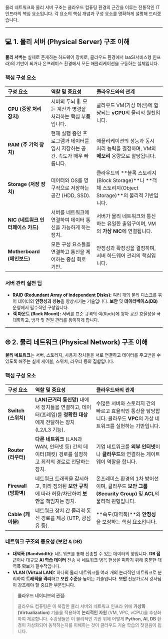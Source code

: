 물리 네트워크와 물리 서버 구조는 클라우드 컴퓨팅 환경의 근간을 이루는 전통적인 IT 인프라의 핵심 요소입니다. 각 요소의 핵심 개념과 구성 요소를 명확하게 설명해 드리겠습니다.

---

## 💻 1. 물리 서버 (Physical Server) 구조 이해

**물리 서버**는 실제로 존재하는 하드웨어 장치로, 클라우드 환경에서 IaaS(서비스형 인프라)의 기반이 되거나 온프레미스 환경에서 모든 애플리케이션을 구동하는 실체입니다.

### 핵심 구성 요소

| 구성 요소 | 역할 및 중요성 | 클라우드와의 관계 |
| :--- | :--- | :--- |
| **CPU (중앙 처리 장치)** | 서버의 두뇌 🧠. 모든 계산과 명령을 처리하는 핵심 부품입니다. | 클라우드 VM(가상 머신)에 할당되는 **vCPU**의 물리적 원천입니다. |
| **RAM (주 기억 장치)** | 현재 실행 중인 프로그램과 데이터를 임시 저장하는 공간. 속도가 매우 빠릅니다. | 애플리케이션의 성능과 동시 처리 능력을 결정하며, VM의 **메모리** 용량으로 할당됩니다. |
| **Storage (저장 장치)** | 데이터와 OS를 영구적으로 저장하는 공간 (HDD, SSD). | 클라우드의 **블록 스토리지(Block Storage)**나 **객체 스토리지(Object Storage)**의 물리적 기반입니다. |
| **NIC (네트워크 인터페이스 카드)** | 서버를 네트워크에 연결하여 데이터 통신을 가능하게 하는 장치. | 서버가 물리 네트워크와 통신하는 유일한 출입구이며, VM의 **가상 NIC**에 연결됩니다. |
| **Motherboard (메인보드)** | 모든 구성 요소들을 연결하고 통신을 제어하는 중심 회로 기판. | 안정성과 확장성을 결정하며, 서버 하드웨어 관리의 핵심입니다. |

### 서버 관리 실전 팁

* **RAID (Redundant Array of Independent Disks):** 여러 개의 물리 디스크를 묶어 데이터의 **안정성과 성능**을 향상시키는 기술입니다. **보안** 및 **데이터베이스(DB)** 운영에서 필수적인 구성입니다.
* **랙 마운트 (Rack Mount):** 서버를 표준 규격의 랙(Rack)에 쌓아 공간 효율성을 극대화하고, 냉각 및 전원 관리를 용이하게 합니다.

---

## 🌐 2. 물리 네트워크 (Physical Network) 구조 이해

**물리 네트워크**는 서버, 스토리지, 사용자 장치들을 서로 연결하고 데이터를 주고받을 수 있도록 해주는 실제 케이블, 스위치, 라우터 등의 집합입니다.

### 핵심 구성 요소

| 구성 요소 | 역할 및 중요성 | 클라우드와의 관계 |
| :--- | :--- | :--- |
| **Switch (스위치)** | **LAN(근거리 통신망)** 내에서 장치들을 연결하고, 데이터(프레임)를 **정확한 대상**에게 전달하는 장치 (L2/L3 기능). | 수많은 서버와 스토리지 간의 빠르고 효율적인 통신을 담당합니다. 클라우드 **VPC**의 가상 네트워크를 실현하는 기반입니다. |
| **Router (라우터)** | **다른 네트워크** (LAN과 WAN, 인터넷 등) 간의 데이터(패킷) 경로를 설정하고 최적의 경로로 전달하는 장치. | 기업 네트워크를 **외부 인터넷**이나 **클라우드**와 연결하는 게이트웨이 역할을 합니다. |
| **Firewall (방화벽)** | 네트워크 트래픽을 감시하고, 미리 정의된 **보안 규칙**에 따라 허용/차단하여 **보안**을 책임지는 장치. | 온프레미스 환경의 1차 방어선이며, 클라우드 **보안 그룹(Security Group)** 및 **ACL**의 물리적 원형입니다. |
| **Cable (케이블)** | 네트워크 장치 간 물리적 통신 경로를 제공 (UTP, 광섬유 등). | **속도(대역폭)**와 **안정성**을 보장하는 핵심 요소입니다. |

### 네트워크 구조의 중요성 (보안 & DB)

* **대역폭 (Bandwidth):** 네트워크를 통해 전송할 수 있는 데이터의 양입니다. **DB 접근**이나 대규모 **AI 학습 데이터** 전송 시 네트워크 병목 현상을 피하기 위해 충분한 대역폭 확보가 필수적입니다.
* **VLAN (Virtual LAN):** 하나의 물리 네트워크를 여러 개의 논리적인 네트워크로 분리하여 **트래픽을 격리**하고 **보안 수준**을 높이는 기술입니다. **보안** 전문가로서 강사님이 강조해야 할 중요한 부분입니다.

> **클라우드 네이티브의 관점:**
>
> 클라우드 컴퓨팅은 이 복잡한 물리 서버와 네트워크 인프라 위에 **가상화(Virtualization)** 기술을 적용하여 **논리적인 자원** (VM, VPC, vCPU)을 추상화하여 제공합니다. 수강생들은 이 물리적인 기반 위에 어떻게 **Python, AI, DB** 환경이 가상화되어 동작하는지를 이해하는 것이 클라우드 기술 학습의 첫걸음이 됩니다.
